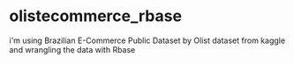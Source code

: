 # olistecommerce_rbase
i'm using Brazilian E-Commerce Public Dataset by Olist dataset from kaggle and wrangling the data with Rbase
